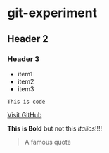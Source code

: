 # git-experiment

## Header 2

### Header 3

- item1
- item2
- item3

`This is code`

[Visit GitHub](https://github.com)

**This is Bold** but not this _italics_!!!!

>A famous quote
